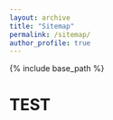 ```yaml
---
layout: archive
title: "Sitemap"
permalink: /sitemap/
author_profile: true
---
```


{% include base_path %}

# TEST
